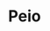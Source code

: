 ---
title: Peio
name: Peio
location: Peio
region: Trentino-Alto Adige
country: Italy
group: Folgarida-Marilleva-Peio-Passo del Tonale
---